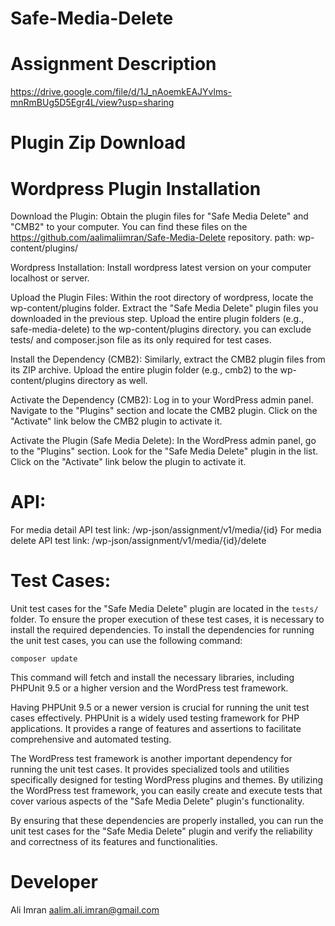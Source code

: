 # Safe-Media-Delete

Assignment Description
======================
https://drive.google.com/file/d/1J_nAoemkEAJYvlms-mnRmBUg5D5Egr4L/view?usp=sharing

Plugin Zip Download
=================


Wordpress Plugin Installation
=============================

Download the Plugin: Obtain the plugin files for "Safe Media Delete" and "CMB2" to your computer. You can find these files on the https://github.com/aalimaliimran/Safe-Media-Delete repository. path: wp-content/plugins/

Wordpress Installation: Install wordpress latest version on your computer localhost or server.

Upload the Plugin Files: Within the root directory of wordpress, locate the wp-content/plugins folder. Extract the "Safe Media Delete" plugin files you downloaded in the previous step. Upload the entire plugin folders (e.g., safe-media-delete) to the wp-content/plugins directory. you can exclude tests/ and composer.json file as its only required for test cases.

Install the Dependency (CMB2): Similarly, extract the CMB2 plugin files from its ZIP archive. Upload the entire plugin folder (e.g., cmb2) to the wp-content/plugins directory as well.

Activate the Dependency (CMB2): Log in to your WordPress admin panel. Navigate to the "Plugins" section and locate the CMB2 plugin. Click on the "Activate" link below the CMB2 plugin to activate it.

Activate the Plugin (Safe Media Delete): In the WordPress admin panel, go to the "Plugins" section. Look for the "Safe Media Delete" plugin in the list. Click on the "Activate" link below the plugin to activate it.

API:
=====
For media detail API test link: /wp-json/assignment/v1/media/{id}
For media delete API test link: /wp-json/assignment/v1/media/{id}/delete

Test Cases:
===========

Unit test cases for the "Safe Media Delete" plugin are located in the `tests/` folder. To ensure the proper execution of these test cases, it is necessary to install the required dependencies. 
To install the dependencies for running the unit test cases, you can use the following command:

```
composer update
```

This command will fetch and install the necessary libraries, including PHPUnit 9.5 or a higher version and the WordPress test framework.

Having PHPUnit 9.5 or a newer version is crucial for running the unit test cases effectively. PHPUnit is a widely used testing framework for PHP applications. It provides a range of features and assertions to facilitate comprehensive and automated testing.

The WordPress test framework is another important dependency for running the unit test cases. It provides specialized tools and utilities specifically designed for testing WordPress plugins and themes. By utilizing the WordPress test framework, you can easily create and execute tests that cover various aspects of the "Safe Media Delete" plugin's functionality.

By ensuring that these dependencies are properly installed, you can run the unit test cases for the "Safe Media Delete" plugin and verify the reliability and correctness of its features and functionalities.

Developer
=========
Ali Imran
aalim.ali.imran@gmail.com

